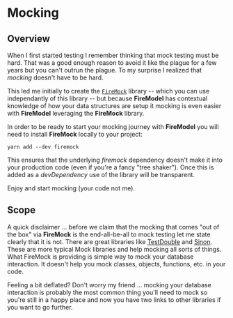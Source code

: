 # Mocking

## Overview

When I first started testing I remember thinking that mock testing must be hard. That was a good
enough reason to avoid it like the plague for a few years but you can't outrun the plague. To my
surprise I realized that _mocking_ doesn't have to be hard.

This led me initially to create the [`FireMock`](https://www.firemock.com/) library -- which you can use
independantly of this library -- but because **FireModel** has contextual knowledge of how your data structures
are setup it mocking is even easier with **FireModel** leveraging the **FireMock** library.

In order to be ready to start your mocking journey with **FireModel** you will need to install **FireMock** locally to your project:

```shell
yarn add --dev firemock
```

This ensures that the underlying _firemock_ dependency doesn't make it into your production code (even if you're a fancy "tree shaker"). Once this is added as a _devDependency_ use of the library will be transparent.

Enjoy and start mocking (your code not me).

## Scope

A quick disclaimer ... before we claim that the mocking that comes "out of the box" via **FireMock** is the end-all-be-all to mock testing let me state clearly that it is not. There are great libraries like [TestDouble](https://github.com/testdouble/testdouble.js) and [Sinon](http://sinonjs.org/). These are more typical Mock libraries and help mocking all sorts of things. What FireMock is providing is simple way to mock your database interaction. It doesn't help you mock classes, objects, functions, etc. in your code.

Feeling a bit deflated? Don't worry my friend ... mocking your database interaction is probably the most common thing you'll need to mock so you're still in a happy place and now you have two links to other libraries if you want to go further.
